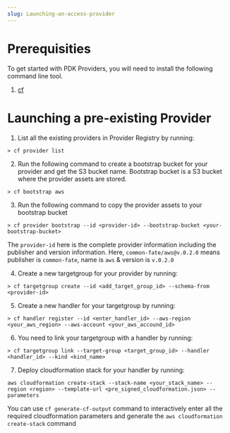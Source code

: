 ```yaml
---
slug: Launching-an-access-provider 
---
```



# Prerequisities 

To get started with PDK Providers, you will need to install the following command line tool. 

1. [cf](https://github.com/common-fate/cli) 

# Launching a pre-existing Provider 

1. List all the existing providers in Provider Registry by running: 

```
> cf provider list 
```


2. Run the following command to create a bootstrap bucket for your provider and get the S3 bucket name. Bootstrap bucket is a S3 bucket where the provider assets are stored.

```
> cf bootstrap aws 
```

3. Run the following command to copy the provider assets to your bootstrap bucket 

```
> cf provider bootstrap --id <provider-id> --bootstrap-bucket <your-bootstrap-bucket>
```

The `provider-id` here is the complete provider information including the publisher and version information. Here, `common-fate/aws@v.0.2.0` means publisher is `common-fate`, name is `aws` & version is `v.0.2.0` 

4. Create a new targetgroup for your provider by running:

```
> cf targetgroup create --id <add_target_group_id> --schema-from <provider-id>
```

5. Create a new handler for your targetgroup by running:

```
> cf handler register --id <enter_handler_id> --aws-region <your_aws_region> --aws-account <your_aws_accound_id>
```

6. You need to link your targetgroup with a handler by running:

```
> cf targetgroup link --target-group <target_group_id> --handler <handler_id> --kind <kind_name>
```

7. Deploy cloudformation stack for your handler by running:

``` 
aws cloudformation create-stack --stack-name <your_stack_name> --region <region> --template-url <pre_signed_cloudformation.json> --parameters 
```

You can use `cf generate-cf-output` command to interactively enter all the required cloudformation parameters and generate the `aws cloudformation create-stack` command

